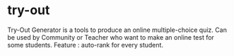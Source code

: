 try-out
=======

Try-Out Generator is a tools to produce an online multiple-choice quiz. Can be used by Community or Teacher who want to make an online test for some students. Feature : auto-rank for every student.
